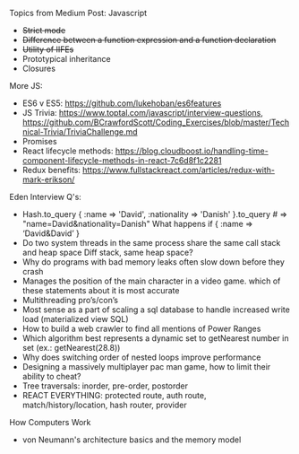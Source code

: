 Topics from Medium Post:
Javascript
- ~~Strict mode~~
- ~~Difference between a function expression and a function declaration~~
- ~~Utility of IIFEs~~
- Prototypical inheritance
- Closures

More JS:
- ES6 v ES5: https://github.com/lukehoban/es6features
- JS Trivia: https://www.toptal.com/javascript/interview-questions, https://github.com/BCrawfordScott/Coding_Exercises/blob/master/Technical-Trivia/TriviaChallenge.md
- Promises
- React lifecycle methods: https://blog.cloudboost.io/handling-time-component-lifecycle-methods-in-react-7c6d8f1c2281
- Redux benefits: https://www.fullstackreact.com/articles/redux-with-mark-erikson/

Eden Interview Q's:
- Hash.to_query
{ :name => 'David', :nationality => 'Danish' }.to_query # => "name=David&nationality=Danish"
What happens if { :name => ‘David&David’ }
- Do two system threads in the same process share the same call stack and heap space
Diff stack, same heap space?
- Why do programs with bad memory leaks often slow down before they crash
- Manages the position of the main character in a video game. which of these statements about it is most accurate
- Multithreading pro’s/con’s
- Most sense as a part of scaling a sql database to handle increased write load (materialized view SQL)
- How to build a web crawler to find all mentions of Power Ranges
- Which algorithm best represents a dynamic set to getNearest number in set (ex.: getNearest(28.8))
- Why does switching order of nested loops improve performance
- Designing a massively multiplayer pac man game, how to limit their ability to cheat?
- Tree traversals: inorder, pre-order, postorder
- REACT EVERYTHING: protected route, auth route, match/history/location, hash router, provider


How Computers Work
- von Neumann's architecture basics and the memory model
